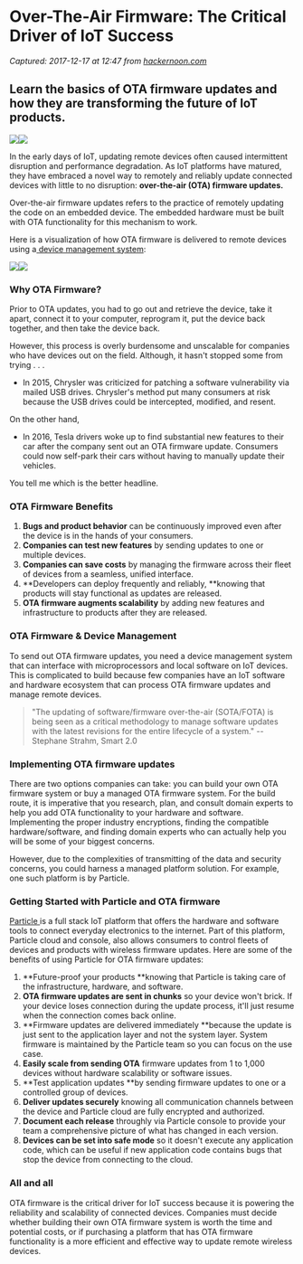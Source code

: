 # Over-The-Air Firmware: The Critical Driver of IoT Success

_Captured: 2017-12-17 at 12:47 from [hackernoon.com](https://hackernoon.com/over-the-air-firmware-the-critical-driver-of-iot-success-f4604bd0b881)_

## Learn the basics of OTA firmware updates and how they are transforming the future of IoT products.

![](https://cdn-images-1.medium.com/freeze/max/60/0*zYED3kHUEr3JZY1r.jpg?q=20)![](https://cdn-images-1.medium.com/max/1600/0*zYED3kHUEr3JZY1r.jpg)

In the early days of IoT, updating remote devices often caused intermittent disruption and performance degradation. As IoT platforms have matured, they have embraced a novel way to remotely and reliably update connected devices with little to no disruption: **over-the-air (OTA) firmware updates.**

Over-the-air firmware updates refers to the practice of remotely updating the code on an embedded device. The embedded hardware must be built with OTA functionality for this mechanism to work.

Here is a visualization of how OTA firmware is delivered to remote devices using a[ device management system](https://console.particle.io/login):

![](https://cdn-images-1.medium.com/freeze/max/60/0*eW0oxsx4YqZ86nD4.?q=20)![](https://cdn-images-1.medium.com/max/1600/0*eW0oxsx4YqZ86nD4.)

### Why OTA Firmware?

Prior to OTA updates, you had to go out and retrieve the device, take it apart, connect it to your computer, reprogram it, put the device back together, and then take the device back.

However, this process is overly burdensome and unscalable for companies who have devices out on the field. Although, it hasn't stopped some from trying . . .

  * In 2015, Chrysler was criticized for patching a software vulnerability via mailed USB drives. Chrysler's method put many consumers at risk because the USB drives could be intercepted, modified, and resent.

On the other hand,

  * In 2016, Tesla drivers woke up to find substantial new features to their car after the company sent out an OTA firmware update. Consumers could now self-park their cars without having to manually update their vehicles.

You tell me which is the better headline.

### OTA Firmware Benefits

  1. **Bugs and product behavior** can be continuously improved even after the device is in the hands of your consumers.
  2. **Companies can test new features** by sending updates to one or multiple devices.
  3. **Companies can save costs** by managing the firmware across their fleet of devices from a seamless, unified interface.
  4. **Developers can deploy frequently and reliably, **knowing that products will stay functional as updates are released.
  5. **OTA firmware augments scalability** by adding new features and infrastructure to products after they are released.

### OTA Firmware & Device Management

To send out OTA firmware updates, you need a device management system that can interface with microprocessors and local software on IoT devices. This is complicated to build because few companies have an IoT software and hardware ecosystem that can process OTA firmware updates and manage remote devices.

> "The updating of software/firmware over-the-air (SOTA/FOTA) is being seen as a critical methodology to manage software updates with the latest revisions for the entire lifecycle of a system." -- Stephane Strahm, Smart 2.0

### Implementing OTA firmware updates

There are two options companies can take: you can build your own OTA firmware system or buy a managed OTA firmware system. For the build route, it is imperative that you research, plan, and consult domain experts to help you add OTA functionality to your hardware and software. Implementing the proper industry encryptions, finding the compatible hardware/software, and finding domain experts who can actually help you will be some of your biggest concerns.

However, due to the complexities of transmitting of the data and security concerns, you could harness a managed platform solution. For example, one such platform is by Particle.

### Getting Started with Particle and OTA firmware

[Particle ](https://www.particle.io/)is a full stack IoT platform that offers the hardware and software tools to connect everyday electronics to the internet. Part of this platform, Particle cloud and console, also allows consumers to control fleets of devices and products with wireless firmware updates. Here are some of the benefits of using Particle for OTA firmware updates:

  1. **Future-proof your products **knowing that Particle is taking care of the infrastructure, hardware, and software.
  2. **OTA firmware updates are sent in chunks** so your device won't brick. If your device loses connection during the update process, it'll just resume when the connection comes back online.
  3. **Firmware updates are delivered immediately **because the update is just sent to the application layer and not the system layer. System firmware is maintained by the Particle team so you can focus on the use case.
  4. **Easily scale from sending OTA** firmware updates from 1 to 1,000 devices without hardware scalability or software issues.
  5. **Test application updates **by sending firmware updates to one or a controlled group of devices.
  6. **Deliver updates securely** knowing all communication channels between the device and Particle cloud are fully encrypted and authorized.
  7. **Document each release** throughly via Particle console to provide your team a comprehensive picture of what has changed in each version.
  8. **Devices can be set into safe mode** so it doesn't execute any application code, which can be useful if new application code contains bugs that stop the device from connecting to the cloud.

### All and all

OTA firmware is the critical driver for IoT success because it is powering the reliability and scalability of connected devices. Companies must decide whether building their own OTA firmware system is worth the time and potential costs, or if purchasing a platform that has OTA firmware functionality is a more efficient and effective way to update remote wireless devices.
